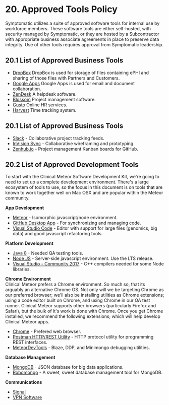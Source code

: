 # 20. Approved Tools Policy

Symptomatic utilizes a suite of approved software tools for internal use by workforce members. These software tools are either self-hosted, with security managed by Symptomatic, or they are hosted by a Subcontractor with appropriate business associate agreements in place to preserve data integrity.  Use of other tools requires approval from Symptomatic leadership.

## 20.1 List of Approved Business Tools

* [DropBox](https://www.dropbox.com/) DropBox is used for storage of files containing ePHI and sharing of those files with Partners and Customers.
* [Google Apps](https://gsuite.google.com/) Google Apps is used for email and document collaboration.
* [ZenDesk](https://www.zendesk.com/) A helpdesk software.
* [Blossom](https://www.blossom.co/) Project management software.  
* [Gusto](https://gusto.com/) Online HR services.  
* [Harvest](https://pentasyllabic.harvestapp.com/overview) Time tracking system.  

## 20.1 List of Approved Business Tools

* [Slack](https://slack.com/) - Collaborative project tracking feeds.    
* [InVision Sync](http://blog.invisionapp.com/an-all-new-invision-sync/) - Collaborative wireframing and prototyping.  
* [Zenhub.io](zenhub.io) - Project management Kanban boards for GitHub.  

## 20.2 List of Approved Development Tools

To start with the Clinical Meteor Software Development Kit, we're going to need to set up a complete development environment.  There's a large ecosystem of tools to use, so the focus in this document is on tools that are known to work together well on Mac OSX and are popular within the Meteor community.   

**App Development**  
* [Meteor](https://www.meteor.com/) - Isomorphic javascript/node environment.  
* [GitHub Desktop App](https://desktop.github.com/) - For synchronizing and managing code.    
* [Visual Studio Code](https://code.visualstudio.com/) - Editor with support for large files (genomics, big data) and good javascript refactoring tools.  

**Platform Development**    
* [Java 8](http://www.oracle.com/technetwork/java/javase/downloads/jdk8-downloads-2133151.html) - Needed QA testing tools.  
* [Node JS](http://nodejs.org/en/) - Server-side javascript environment. Use the LTS release.    
* [Visual Studio - Community 2017](https://www.visualstudio.com/downloads/) - C++ compilers needed for some Node libraries.    

**Chrome Environment**    
Clinical Meteor prefers a Chrome environment.  So much so, that its arguably an alternative Chrome OS.  Not only will we be targeting Chrome as our preferred browser; we'll also be installing utilities as Chrome extensions; using a code editor built on Chrome, and using Chrome in our QA test runner.  Clinical Meteor supports other browsers (particularly Firefox and Safari), but the bulk of it's work is done with Chrome.  Once you get Chrome installed, we recommend the following extensions; which will help develop Clinical Meteor apps.  

* [Chrome](https://www.google.com/chrome/browser/desktop/) - Prefered web browser.  
* [Postman HTTP/REST Utility](https://www.getpostman.com/) - HTTP protocol utility for programming REST interfaces.  
* [MeteorDevTools](https://chrome.google.com/webstore/detail/meteor-devtools/ippapidnnboiophakmmhkdlchoccbgje) - Blaze, DDP, and Minimongo debugging utilities.

**Database Management**    
* [MongoDB](ww.mongodb.com) - JSON database for big data applications.
* [Robomongo](http://robomongo.org/) - A sweet, sweet database management tool for MongoDB.  

**Communications**  
* [Signal]()  
* [VPN Software]()  







